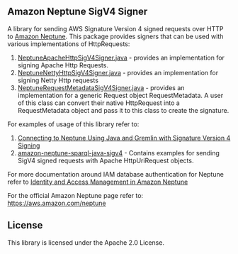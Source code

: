 ## Amazon Neptune SigV4 Signer

A library for sending AWS Signature Version 4 signed requests over HTTP to [Amazon Neptune](https://aws.amazon.com/neptune). This package provides signers that can be used with various implementations of HttpRequests:

1. [NeptuneApacheHttpSigV4Signer.java](https://github.com/aws/amazon-neptune-sigv4-signer/blob/master/src/main/java/com/amazonaws/neptune/auth/NeptuneApacheHttpSigV4Signer.java) - provides an implementation for signing Apache Http Requests.
2. [NeptuneNettyHttpSigV4Signer.java](https://github.com/aws/amazon-neptune-sigv4-signer/blob/master/src/main/java/com/amazonaws/neptune/auth/NeptuneNettyHttpSigV4Signer.java) - provides an implementation for signing Netty Http requests
3. [NeptuneRequestMetadataSigV4Signer.java](https://github.com/aws/amazon-neptune-sigv4-signer/blob/master/src/main/java/com/amazonaws/neptune/auth/NeptuneRequestMetadataSigV4Signer.java) - provides an implementation for a generic Request object RequestMetadata. A user of this class can convert their native HttpRequest into a RequestMetadata object and pass it to this class to create the signature.
 
For examples of usage of this library refer to:

1. [Connecting to Neptune Using Java and Gremlin with Signature Version 4 Signing](https://docs.aws.amazon.com/neptune/latest/userguide/iam-auth-connecting-gremlin-java.html)
2. [amazon-neptune-sparql-java-sigv4](https://github.com/aws/amazon-neptune-sparql-java-sigv4)  - Contains examples for sending SigV4 signed requests with Apache HttpUriRequest objects.
 
For more documentation around IAM database authentication for Neptune refer to [Identity and Access Management in Amazon Neptune](https://docs.aws.amazon.com/neptune/latest/userguide/iam-auth.html)

For the official Amazon Neptune page refer to: https://aws.amazon.com/neptune

## License

This library is licensed under the Apache 2.0 License. 

